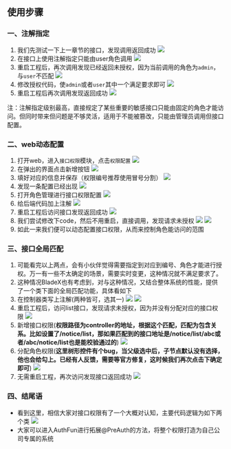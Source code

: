 ## 使用步骤
### 一、注解指定
1. 我们先测试一下上一章节的接口，发现调用返回成功
![](../../images/screenshot_1563518928557.png)
2. 在接口上使用注解指定只能由user角色调用
![](../../images/screenshot_1563518983254.png)
3. 重启工程后，再次调用发现已经返回未授权，因为当前调用的角色为`admin`，与`user`不匹配
![](../../images/screenshot_1563519056515.png)
4. 修改授权代码，使`admin`或者`user`其中一个满足要求即可
![](../../images/screenshot_1563519295303.png)
5. 重启工程后再次调用发现返回成功
![](../../images/screenshot_1563519335537.png)

注：注解指定级别最高，直接规定了某些重要的敏感接口只能由固定的角色才能访问。但同时带来但问题是不够灵活，适用于不能被篡改，只能由管理员调用但接口配置。

### 二、web动态配置
1. 打开web，进入`接口权限`模块，点击`权限配置`
![](../../images/screenshot_1563519582060.png)
2. 在弹出的界面点击新增按钮
![](../../images/screenshot_1563523513230.png)
3. 填好对应的信息并保存（权限编号推荐使用冒号分割）
![](../../images/screenshot_1563524050127.png)
4. 发现一条配置已经出现
![](../../images/screenshot_1563524216658.png)
5. 打开角色管理进行接口权限配置
![](../../images/screenshot_1563524139515.png)
6. 给后端代码加上注解
![](../../images/screenshot_1563524607045.png)
7. 重启工程后访问接口发现返回成功
![](../../images/screenshot_1563524985622.png)
8. 我们尝试修改下code，然后不用重启，直接调用，发现请求未授权
![](../../images/screenshot_1563525165481.png)
![](../../images/screenshot_1563525223055.png)
9. 如此一来我们便可以动态配置接口权限，从而来控制角色能访问的范围


### 三、接口全局匹配
1. 可能看完以上两点，会有小伙伴觉得需要指定到对应到编号、角色才能进行授权。万一有一些不太确定的场景，需要实时变更，这种情况就不满足要求了。
2. 这种情况BladeX也有考虑到，对与这种情况，又结合整体系统的性能，提供了一个类下面的全局匹配功能，具体看如下
3. 在控制器类写上注解(两种皆可，选其一)
![](../../images/screenshot_1563525567553.png)
![](../../images/screenshot_1563525594816.png)
4. 重启工程后，访问list接口，发现请求未授权，因为并没有分配对应的接口权限
![](../../images/screenshot_1563525906734.png)
5. 新增接口权限(**权限路径为controller的地址，根据这个匹配，匹配为包含关系。比如设置了/notice/list，那如果匹配到的接口地址是/notice/list/abc或者/abc/notice/list也是能校验通过的**)
![](../../images/screenshot_1563525965429.png)
6. 分配角色权限(**这里树形控件有个bug，当父级选中后，子节点默认没有选择，他也会给勾上。已经有人反馈，需要等官方修复，这时候我们再次点击下确定即可**)
![](../../images/screenshot_1563526026504.png)
7. 无需重启工程，再次访问发现接口返回成功
![](../../images/screenshot_1563526215127.png)

### 四、结尾语
* 看到这里，相信大家对接口权限有了一个大概对认知，主要代码逻辑为如下两个类
![](../../images/screenshot_1563526290754.png)
* 大家可以进入AuthFun进行拓展@PreAuth的方法，将整个权限打造为自己公司专属的系统

